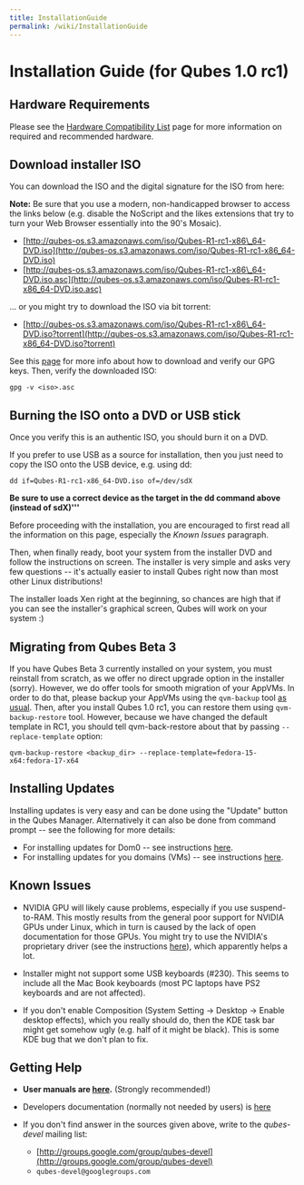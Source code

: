 ```yaml
---
title: InstallationGuide
permalink: /wiki/InstallationGuide
---
```


Installation Guide (for Qubes 1.0 rc1)
======================================

Hardware Requirements
---------------------

Please see the [Hardware Compatibility List](/wiki/HCL) page for more information on required and recommended hardware.

Download installer ISO
----------------------

You can download the ISO and the digital signature for the ISO from here:

**Note:** Be sure that you use a modern, non-handicapped browser to access the links below (e.g. disable the NoScript and the likes extensions that try to turn your Web Browser essentially into the 90's Mosaic).

-   [​http://qubes-os.s3.amazonaws.com/iso/Qubes-R1-rc1-x86\_64-DVD.iso](http://qubes-os.s3.amazonaws.com/iso/Qubes-R1-rc1-x86_64-DVD.iso)
-   [​http://qubes-os.s3.amazonaws.com/iso/Qubes-R1-rc1-x86\_64-DVD.iso.asc](http://qubes-os.s3.amazonaws.com/iso/Qubes-R1-rc1-x86_64-DVD.iso.asc)

... or you might try to download the ISO via bit torrent:

-   [​http://qubes-os.s3.amazonaws.com/iso/Qubes-R1-rc1-x86\_64-DVD.iso?torrent](http://qubes-os.s3.amazonaws.com/iso/Qubes-R1-rc1-x86_64-DVD.iso?torrent)

See this [page](/wiki/VerifyingSignatures) for more info about how to download and verify our GPG keys. Then, verify the downloaded ISO:

``` {.wiki}
gpg -v <iso>.asc
```

Burning the ISO onto a DVD or USB stick
---------------------------------------

Once you verify this is an authentic ISO, you should burn it on a DVD.

If you prefer to use USB as a source for installation, then you just need to copy the ISO onto the USB device, e.g. using dd:

``` {.wiki}
dd if=Qubes-R1-rc1-x86_64-DVD.iso of=/dev/sdX
```

**Be sure to use a correct device as the target in the dd command above (instead of sdX)'''**

Before proceeding with the installation, you are encouraged to first read all the information on this page, especially the *Known Issues* paragraph.

Then, when finally ready, boot your system from the installer DVD and follow the instructions on screen. The installer is very simple and asks very few questions -- it's actually easier to install Qubes right now than most other Linux distributions!

The installer loads Xen right at the beginning, so chances are high that if you can see the installer's graphical screen, Qubes will work on your system :)

Migrating from Qubes Beta 3
---------------------------

If you have Qubes Beta 3 currently installed on your system, you must reinstall from scratch, as we offer no direct upgrade option in the installer (sorry). However, we do offer tools for smooth migration of your AppVMs. In order to do that, please backup your AppVMs using the ```qvm-backup``` tool [as usual](/wiki/BackupRestore). Then, after you install Qubes 1.0 rc1, you can restore them using ```qvm-backup-restore``` tool. However, because we have changed the default template in RC1, you should tell qvm-back-restore about that by passing ```--replace-template``` option:

``` {.wiki}
qvm-backup-restore <backup_dir> --replace-template=fedora-15-x64:fedora-17-x64 
```

Installing Updates
------------------

Installing updates is very easy and can be done using the "Update" button in the Qubes Manager. Alternatively it can also be done from command prompt -- see the following for more details:

-   For installing updates for Dom0 -- see instructions [here](/wiki/SoftwareUpdateDom0).
-   For installing updates for you domains (VMs) -- see instructions [here](/wiki/SoftwareUpdateVM).

Known Issues
------------

-   NVIDIA GPU will likely cause problems, especially if you use suspend-to-RAM. This mostly results from the general poor support for NVIDIA GPUs under Linux, which in turn is caused by the lack of open documentation for those GPUs. You might try to use the NVIDIA's proprietary driver (see the instructions [here](/wiki/InstallNvidiaDriver)), which apparently helps a lot.

-   Installer might not support some USB keyboards (\#230). This seems to include all the Mac Book keyboards (most PC laptops have PS2 keyboards and are not affected).

-   If you don't enable Composition (System Setting -\> Desktop -\> Enable desktop effects), which you really should do, then the KDE task bar might get somehow ugly (e.g. half of it might be black). This is some KDE bug that we don't plan to fix.

Getting Help
------------

-   **User manuals are [here](/wiki/UserDoc).** (Strongly recommended!)

-   Developers documentation (normally not needed by users) is [here](/wiki/SystemDoc)

-   If you don't find answer in the sources given above, write to the *qubes-devel* mailing list:
    -   [​http://groups.google.com/group/qubes-devel](http://groups.google.com/group/qubes-devel)
    -   ```qubes-devel@googlegroups.com```

